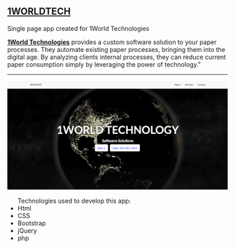 <a href="https://1worldtech.com"><h2>1WORLDTECH</h2></a>

<p>Single page app created for 1World Technologies</p>

<p><a href="https://1worldtech.com"><strong>1World Technologies</strong></a> provides a custom software solution to your paper processes. They automate existing paper processes, bringing them into the digital age. By analyzing clients internal processes, they can reduce current paper consumption simply by leveraging the power of technology."</p>
<hr>
<img src="img/homepage.png">

<ul>Technologies used to develop this app:
<li>Html</li>
<li>CSS</li>
<li>Bootstrap</li>
<li>jQuery</li>
<li>php</li>
</ul>
